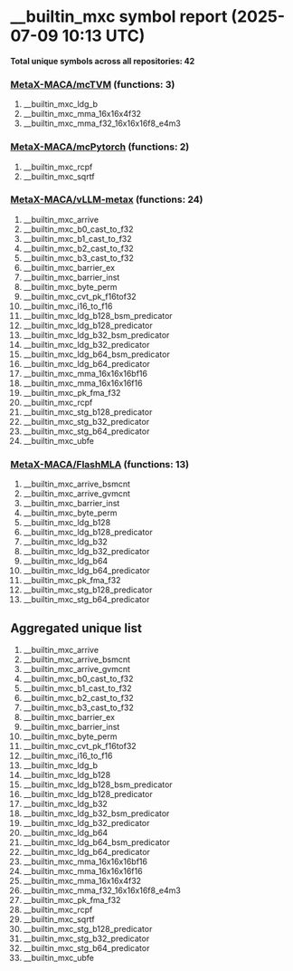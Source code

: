 # __builtin_mxc symbol report (2025-07-09 10:13 UTC)

**Total unique symbols across all repositories: 42**

### [MetaX-MACA/mcTVM](https://github.com/MetaX-MACA/mcTVM) (functions: 3)

 1. __builtin_mxc_ldg_b
 2. __builtin_mxc_mma_16x16x4f32
 3. __builtin_mxc_mma_f32_16x16x16f8_e4m3

### [MetaX-MACA/mcPytorch](https://github.com/MetaX-MACA/mcPytorch) (functions: 2)

 1. __builtin_mxc_rcpf
 2. __builtin_mxc_sqrtf

### [MetaX-MACA/vLLM-metax](https://github.com/MetaX-MACA/vLLM-metax) (functions: 24)

 1. __builtin_mxc_arrive
 2. __builtin_mxc_b0_cast_to_f32
 3. __builtin_mxc_b1_cast_to_f32
 4. __builtin_mxc_b2_cast_to_f32
 5. __builtin_mxc_b3_cast_to_f32
 6. __builtin_mxc_barrier_ex
 7. __builtin_mxc_barrier_inst
 8. __builtin_mxc_byte_perm
 9. __builtin_mxc_cvt_pk_f16tof32
10. __builtin_mxc_i16_to_f16
11. __builtin_mxc_ldg_b128_bsm_predicator
12. __builtin_mxc_ldg_b128_predicator
13. __builtin_mxc_ldg_b32_bsm_predicator
14. __builtin_mxc_ldg_b32_predicator
15. __builtin_mxc_ldg_b64_bsm_predicator
16. __builtin_mxc_ldg_b64_predicator
17. __builtin_mxc_mma_16x16x16bf16
18. __builtin_mxc_mma_16x16x16f16
19. __builtin_mxc_pk_fma_f32
20. __builtin_mxc_rcpf
21. __builtin_mxc_stg_b128_predicator
22. __builtin_mxc_stg_b32_predicator
23. __builtin_mxc_stg_b64_predicator
24. __builtin_mxc_ubfe

### [MetaX-MACA/FlashMLA](https://github.com/MetaX-MACA/FlashMLA) (functions: 13)

 1. __builtin_mxc_arrive_bsmcnt
 2. __builtin_mxc_arrive_gvmcnt
 3. __builtin_mxc_barrier_inst
 4. __builtin_mxc_byte_perm
 5. __builtin_mxc_ldg_b128
 6. __builtin_mxc_ldg_b128_predicator
 7. __builtin_mxc_ldg_b32
 8. __builtin_mxc_ldg_b32_predicator
 9. __builtin_mxc_ldg_b64
10. __builtin_mxc_ldg_b64_predicator
11. __builtin_mxc_pk_fma_f32
12. __builtin_mxc_stg_b128_predicator
13. __builtin_mxc_stg_b64_predicator


## Aggregated unique list

 1. __builtin_mxc_arrive
 2. __builtin_mxc_arrive_bsmcnt
 3. __builtin_mxc_arrive_gvmcnt
 4. __builtin_mxc_b0_cast_to_f32
 5. __builtin_mxc_b1_cast_to_f32
 6. __builtin_mxc_b2_cast_to_f32
 7. __builtin_mxc_b3_cast_to_f32
 8. __builtin_mxc_barrier_ex
 9. __builtin_mxc_barrier_inst
10. __builtin_mxc_byte_perm
11. __builtin_mxc_cvt_pk_f16tof32
12. __builtin_mxc_i16_to_f16
13. __builtin_mxc_ldg_b
14. __builtin_mxc_ldg_b128
15. __builtin_mxc_ldg_b128_bsm_predicator
16. __builtin_mxc_ldg_b128_predicator
17. __builtin_mxc_ldg_b32
18. __builtin_mxc_ldg_b32_bsm_predicator
19. __builtin_mxc_ldg_b32_predicator
20. __builtin_mxc_ldg_b64
21. __builtin_mxc_ldg_b64_bsm_predicator
22. __builtin_mxc_ldg_b64_predicator
23. __builtin_mxc_mma_16x16x16bf16
24. __builtin_mxc_mma_16x16x16f16
25. __builtin_mxc_mma_16x16x4f32
26. __builtin_mxc_mma_f32_16x16x16f8_e4m3
27. __builtin_mxc_pk_fma_f32
28. __builtin_mxc_rcpf
29. __builtin_mxc_sqrtf
30. __builtin_mxc_stg_b128_predicator
31. __builtin_mxc_stg_b32_predicator
32. __builtin_mxc_stg_b64_predicator
33. __builtin_mxc_ubfe
